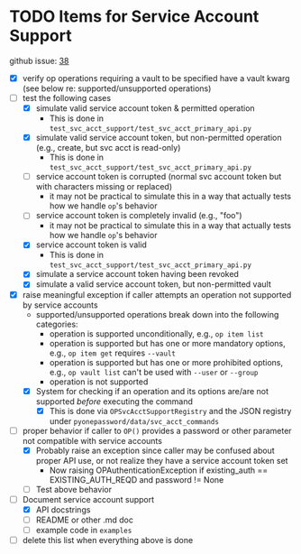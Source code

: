 # TODO Items for Service Account Support

github issue: [38](https://github.com/zcutlip/pyonepassword/issues/38)

- [x] verify op operations requiring a vault to be specified have a vault kwarg (see below re: supported/unsupported operations)
- [ ] test the following cases
  - [x] simulate valid service account token & permitted operation
    * This is done in `test_svc_acct_support/test_svc_acct_primary_api.py`
  - [x] simulate valid service account token, but non-permitted operation (e.g., create, but svc acct is read-only)
    * This is done in `test_svc_acct_support/test_svc_acct_primary_api.py`
  - [ ] service account token is corrupted (normal svc account token but with characters missing or replaced)
    * it may not be practical to simulate this in a way that actually tests how we handle `op`'s behavior
  - [ ] service account token is completely invalid (e.g., "foo")
    * it may not be practical to simulate this in a way that actually tests how we handle `op`'s behavior
  - [x] service account token is valid
    * This is done in `test_svc_acct_support/test_svc_acct_primary_api.py`
  - [x] simulate a service account token having been revoked
  - [x] simulate a valid service account token, but non-permitted vault
- [x] raise meaningful exception if caller attempts an operation not supported by service accounts
  * supported/unsupported operations break down into the following categories:
    * operation is supported unconditionally, e.g., `op item list`
    * operation is supported but has one or more mandatory options, e.g., `op item get` requires `--vault`
    * operation is supported but has one or more prohibited options, e.g., `op vault list` can't be used with `--user` or `--group`
    * operation is not supported
  - [x] System for checking if an operation and its options are/are not supported *before* executing the command
    - [x] This is done via `OPSvcAcctSupportRegistry` and the JSON registry under `pyonepassword/data/svc_acct_commands`
- [ ] proper behavior if caller to `OP()` provides a password or other parameter not compatible with service accounts
  - [x] Probably raise an exception since caller may be confused about proper API use, or not realize they have a service account token set
    * Now raising OPAuthenticationException if existing_auth == EXISTING_AUTH_REQD and password != None
  - [ ] Test above behavior
- [ ] Document service account support
  - [x] API docstrings
  - [ ] README or other .md doc
  - [ ] example code in `examples`
- [ ] delete this list when everything above is done
